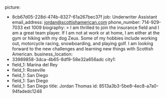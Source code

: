 picture:
  - 8cb67d05-228d-474b-8327-61a267bec37f
job: Underwriter Assistant
email_address: jordan@scottishamerican.com
phone_number: 714-929-7033 ext 1009
biography: >
  I am thrilled to join the insurance field and I am a great team player. If I am not at work or at
  home, I am either at the gym or hiking with my dog Zeus. Some of my hobbies include working out,
  motorcycle racing, snowboarding, and playing golf. I am looking forward to the new challenges and
  learning new things with Scottish American.
business_location:
  - 33989858-3dca-4b65-8df9-58e32a656adc
city1:
  - 
    field_1: Marina del Rey
  - 
    field_1: Roseville
  - 
    field_1: San Diego
  - 
    field_1: San Diego
  - 
    field_1: San Diego
title: Jordan Thomas
id: 8513a3b3-5be8-4ec8-a7a0-94fadedc1248
